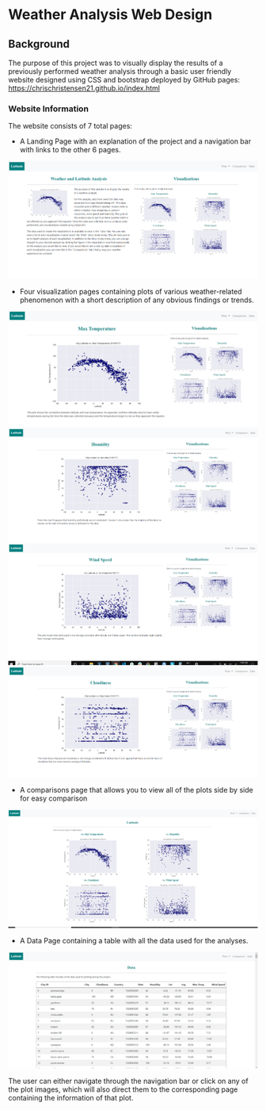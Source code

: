 # Weather Analysis Web Design

## Background

The purpose of this project was to visually display the results of a previously performed weather analysis through a basic user friendly website designed using CSS and bootstrap deployed by GitHub pages: https://chrischristensen21.github.io/index.html

### Website Information

The website consists of 7 total pages:

* A Landing Page with an explanation of the project and a navigation bar with links to the other 6 pages. 

![Landing Page](https://github.com/chrischristensen21/Weather-Analysis-Web-Design/blob/main/Images/Landing%20Page.png)

* Four visualization pages containing plots of various weather-related phenomenon with a short description of any obvious findings or trends.

![Max Temp Page](https://github.com/chrischristensen21/Weather-Analysis-Web-Design/blob/main/Images/Max%20Temp%20Visualization%20Page.png)
![Humidity Page](https://github.com/chrischristensen21/Weather-Analysis-Web-Design/blob/main/Images/Humidity%20Visualization%20Page.png)
![Wind Speed Page](https://github.com/chrischristensen21/Weather-Analysis-Web-Design/blob/main/Images/Wind%20Speed%20Visualization%20Page.png)
![Cloudiness Page](https://github.com/chrischristensen21/Weather-Analysis-Web-Design/blob/main/Images/Cloudiness%20Visualization%20Page.png)

* A comparisons page that allows you to  view all of the plots side by side for easy comparison

![Comparisons Page](https://github.com/chrischristensen21/Weather-Analysis-Web-Design/blob/main/Images/Comparisons%20Page.png)

* A Data Page containing a table with all the data used for the analyses.

![Data Page](https://github.com/chrischristensen21/Weather-Analysis-Web-Design/blob/main/Images/Data%20Page.png)

The user can either navigate through the navigation bar or click on any of the plot images, which will also direct them to the corresponding page containing the information of that plot.

